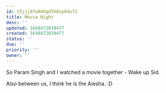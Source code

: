 ```yaml
---
id: t5jjj97w9ddqd5h8uy84u72
title: Movie Night
desc: ''
updated: 1648472039477
created: 1648472039477
status: ''
due: ''
priority: ''
owner: ''
---
```


So Param Singh and I watched a movie together - Wake up Sid.

Also between us, I think he is the Aiesha. :D